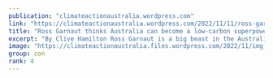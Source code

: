 ```yaml
---
publication: "climateactionaustralia.wordpress.com"
link: "https://climateactionaustralia.wordpress.com/2022/11/11/ross-garnaut-thinks-australia-can-become-a-low-carbon-superpower-clive-hamilton-is-not-convinced-climatecrisis-cop27-brightgreenlies-limitstogrowth/"
title: "Ross Garnaut thinks Australia can become a low-carbon superpower; Clive Hamilton is not convinced #ClimateCrisis #COP27 #BrightGreenLies #LimitsToGrowth"
excerpt: "By Clive Hamilton Ross Garnaut is a big beast in the Australian climate policy world, and a Labor favourite since his days as economic adviser to Bob Hawke. His 2008 Climate Change Review shifted t…"
image: "https://climateactionaustralia.files.wordpress.com/2022/11/img_1969.jpg"
group: con
rank: 4
---
```

